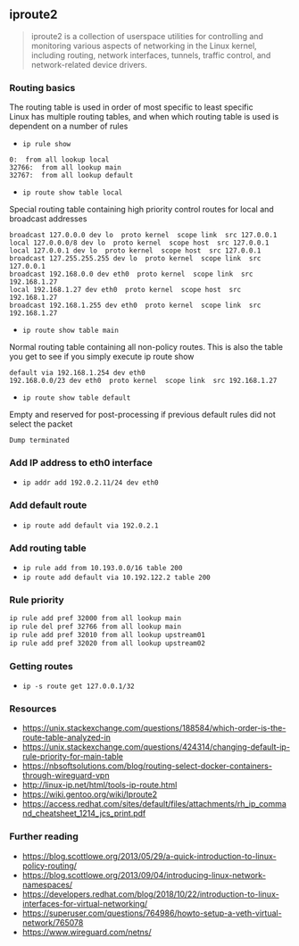 ## iproute2

> iproute2 is a collection of userspace utilities for controlling and monitoring various aspects of networking in the Linux kernel, including routing, network interfaces, tunnels, traffic control, and network-related device drivers.

### Routing basics

The routing table is used in order of most specific to least specific \
Linux has multiple routing tables, and when which routing table is used is dependent on a number of rules

- `ip rule show`

```
0:  from all lookup local
32766:  from all lookup main
32767:  from all lookup default
```

- `ip route show table local`

Special routing table containing high priority control routes for local and broadcast addresses

```
broadcast 127.0.0.0 dev lo  proto kernel  scope link  src 127.0.0.1
local 127.0.0.0/8 dev lo  proto kernel  scope host  src 127.0.0.1
local 127.0.0.1 dev lo  proto kernel  scope host  src 127.0.0.1
broadcast 127.255.255.255 dev lo  proto kernel  scope link  src 127.0.0.1
broadcast 192.168.0.0 dev eth0  proto kernel  scope link  src 192.168.1.27
local 192.168.1.27 dev eth0  proto kernel  scope host  src 192.168.1.27
broadcast 192.168.1.255 dev eth0  proto kernel  scope link  src 192.168.1.27
```

- `ip route show table main`

Normal routing table containing all non-policy routes. This is also the table you get to see if you simply execute ip route show

```
default via 192.168.1.254 dev eth0
192.168.0.0/23 dev eth0  proto kernel  scope link  src 192.168.1.27
```

- `ip route show table default`

Empty and reserved for post-processing if previous default rules did not select the packet

```
Dump terminated
```

### Add IP address to eth0 interface

- `ip addr add 192.0.2.11/24 dev eth0`

### Add default route

- `ip route add default via 192.0.2.1`

### Add routing table

- `ip rule add from 10.193.0.0/16 table 200`
- `ip route add default via 10.192.122.2 table 200`

### Rule priority

```bash
ip rule add pref 32000 from all lookup main
ip rule del pref 32766 from all lookup main
ip rule add pref 32010 from all lookup upstream01
ip rule add pref 32020 from all lookup upstream02
```

### Getting routes

- `ip -s route get 127.0.0.1/32`

### Resources

- https://unix.stackexchange.com/questions/188584/which-order-is-the-route-table-analyzed-in
- https://unix.stackexchange.com/questions/424314/changing-default-ip-rule-priority-for-main-table
- https://nbsoftsolutions.com/blog/routing-select-docker-containers-through-wireguard-vpn
- http://linux-ip.net/html/tools-ip-route.html
- https://wiki.gentoo.org/wiki/Iproute2
- https://access.redhat.com/sites/default/files/attachments/rh_ip_command_cheatsheet_1214_jcs_print.pdf

### Further reading

- https://blog.scottlowe.org/2013/05/29/a-quick-introduction-to-linux-policy-routing/
- https://blog.scottlowe.org/2013/09/04/introducing-linux-network-namespaces/
- https://developers.redhat.com/blog/2018/10/22/introduction-to-linux-interfaces-for-virtual-networking/
- https://superuser.com/questions/764986/howto-setup-a-veth-virtual-network/765078
- https://www.wireguard.com/netns/
